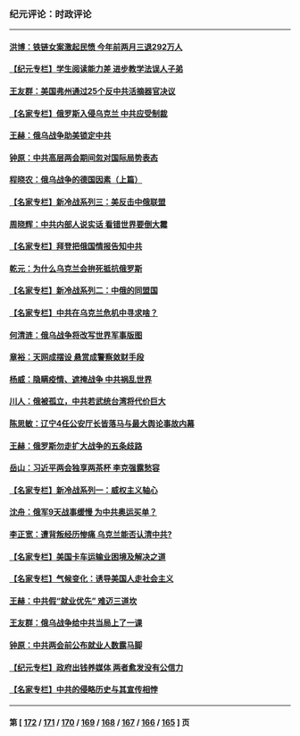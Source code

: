 ### 纪元评论：时政评论
---
#### [洪博：铁链女案激起民愤 今年前两月三退292万人](../../pages/nsc1025/n13631278.md) 
#### [【纪元专栏】学生阅读能力差 进步教学法误人子弟](../../pages/nsc1025/n13632125.md) 
#### [王友群：美国弗州通过25个反中共活摘器官决议](../../pages/nsc1025/n13629415.md) 
#### [【名家专栏】俄罗斯入侵乌克兰 中共应受制裁](../../pages/nsc1025/n13630752.md) 
#### [王赫：俄乌战争助美锁定中共](../../pages/nsc1025/n13630059.md) 
#### [钟原：中共高层两会期间忽对国际局势表态](../../pages/nsc1025/n13629262.md) 
#### [程晓农：俄乌战争的德国因素（上篇）](../../pages/nsc1025/n13629244.md) 
#### [【名家专栏】新冷战系列三：美反击中俄联盟](../../pages/nsc1025/n13628606.md) 
#### [周晓辉：中共内部人说实话 看错世界要倒大霉](../../pages/nsc1025/n13629089.md) 
#### [【名家专栏】拜登把俄国情报告知中共](../../pages/nsc1025/n13628615.md) 
#### [乾元：为什么乌克兰会拚死抵抗俄罗斯](../../pages/nsc1025/n13626904.md) 
#### [【名家专栏】新冷战系列二：中俄的同盟国](../../pages/nsc1025/n13626069.md) 
#### [【名家专栏】中共在乌克兰危机中寻求啥？](../../pages/nsc1025/n13626174.md) 
#### [何清涟：俄乌战争将改写世界军事版图](../../pages/nsc1025/n13626140.md) 
#### [章裕：天网成摆设 悬赏成警察敛财手段](../../pages/nsc1025/n13625958.md) 
#### [杨威：隐瞒疫情、遮掩战争 中共祸乱世界](../../pages/nsc1025/n13624943.md) 
#### [川人：俄被孤立，中共若武统台湾将代价巨大](../../pages/nsc1025/n13624977.md) 
#### [陈思敏：辽宁4任公安厅长皆落马与最大舆论事故内幕](../../pages/nsc1025/n13624839.md) 
#### [王赫：俄罗斯勿走扩大战争的五条歧路](../../pages/nsc1025/n13623740.md) 
#### [岳山：习近平两会独享两茶杯 李克强露愁容](../../pages/nsc1025/n13624121.md) 
#### [【名家专栏】新冷战系列一：威权主义轴心](../../pages/nsc1025/n13624083.md) 
#### [沈舟：俄军9天战事缓慢 为中共奥运买单？](../../pages/nsc1025/n13623085.md) 
#### [李正宽：遭背叛经历惨痛 乌克兰能否认清中共?](../../pages/nsc1025/n13623377.md) 
#### [【名家专栏】美国卡车运输业困境及解决之道](../../pages/nsc1025/n13622047.md) 
#### [【名家专栏】气候变化：诱导美国人走社会主义](../../pages/nsc1025/n13622050.md) 
#### [王赫：中共假“就业优先” 难迈三道坎](../../pages/nsc1025/n13622473.md) 
#### [王友群：俄乌战争给中共当局上了一课](../../pages/nsc1025/n13620391.md) 
#### [钟原：中共两会前公布就业人数露马脚](../../pages/nsc1025/n13620466.md) 
#### [【纪元专栏】政府出钱养媒体 两者愈发没有公信力](../../pages/nsc1025/n13620356.md) 
#### [【名家专栏】中共的侵略历史与其宣传相悖](../../pages/nsc1025/n13619520.md) 

---
#### 第 [ [172](./172.md) / [171](./171.md) / [170](./170.md) / [169](./169.md) / [168](./168.md) / [167](./167.md) / [166](./166.md) / [165](./165.md) ] 页
